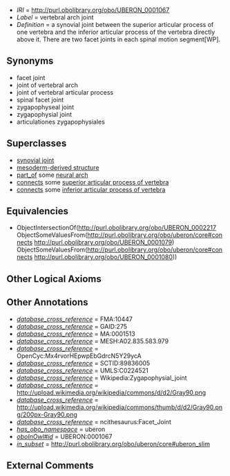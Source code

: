  * *IRI* = http://purl.obolibrary.org/obo/UBERON_0001067
 * *Label* = vertebral arch joint
 * *Definition* = a synovial joint between the superior articular process of one vertebra and the inferior articular process of the vertebra directly above it. There are two facet joints in each spinal motion segment[WP].

## Synonyms

 * facet joint
 * joint of vertebral arch
 * joint of vertebral articular process
 * spinal facet joint
 * zygapophyseal joint
 * zygapophysial joint
 * articulationes zygapophysiales

## Superclasses

 * [synovial joint](../../UBERON/17/UBERON_0002217.md)
 * [mesoderm-derived structure](../../UBERON/20/UBERON_0004120.md)
 * [part_of](../../BFO/50/BFO_0000050.md) some [neural arch](../../UBERON/61/UBERON_0003861.md)
 * [connects](../../ts/core#connects.md) some [superior articular process of vertebra](../../UBERON/79/UBERON_0001079.md)
 * [connects](../../ts/core#connects.md) some [inferior articular process of vertebra](../../UBERON/80/UBERON_0001080.md)

## Equivalencies

 * ObjectIntersectionOf(<http://purl.obolibrary.org/obo/UBERON_0002217> ObjectSomeValuesFrom(<http://purl.obolibrary.org/obo/uberon/core#connects> <http://purl.obolibrary.org/obo/UBERON_0001079>) ObjectSomeValuesFrom(<http://purl.obolibrary.org/obo/uberon/core#connects> <http://purl.obolibrary.org/obo/UBERON_0001080>))

## Other Logical Axioms


## Other Annotations

 * *[database_cross_reference](../../ef/oboInOwl#hasDbXref.md)* = FMA:10447
 * *[database_cross_reference](../../ef/oboInOwl#hasDbXref.md)* = GAID:275
 * *[database_cross_reference](../../ef/oboInOwl#hasDbXref.md)* = MA:0001513
 * *[database_cross_reference](../../ef/oboInOwl#hasDbXref.md)* = MESH:A02.835.583.979
 * *[database_cross_reference](../../ef/oboInOwl#hasDbXref.md)* = OpenCyc:Mx4rvorHEpwpEbGdrcN5Y29ycA
 * *[database_cross_reference](../../ef/oboInOwl#hasDbXref.md)* = SCTID:89836005
 * *[database_cross_reference](../../ef/oboInOwl#hasDbXref.md)* = UMLS:C0224521
 * *[database_cross_reference](../../ef/oboInOwl#hasDbXref.md)* = Wikipedia:Zygapophysial_joint
 * *[database_cross_reference](../../ef/oboInOwl#hasDbXref.md)* = http://upload.wikimedia.org/wikipedia/commons/d/d2/Gray90.png
 * *[database_cross_reference](../../ef/oboInOwl#hasDbXref.md)* = http://upload.wikimedia.org/wikipedia/commons/thumb/d/d2/Gray90.png/200px-Gray90.png
 * *[database_cross_reference](../../ef/oboInOwl#hasDbXref.md)* = ncithesaurus:Facet_Joint
 * *[has_obo_namespace](../../ce/oboInOwl#hasOBONamespace.md)* = uberon
 * *[oboInOwl#id](../../id/oboInOwl#id.md)* = UBERON:0001067
 * *[in_subset](../../et/oboInOwl#inSubset.md)* = http://purl.obolibrary.org/obo/uberon/core#uberon_slim

## External Comments


